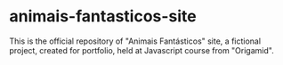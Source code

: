 # animais-fantasticos-site
This is the official repository of "Animais Fantásticos" site, a fictional project, created for portfolio, held at Javascript course from "Origamid".
